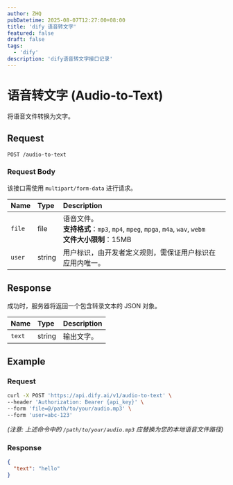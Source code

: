 ```yaml
---
author: ZHQ
pubDatetime: 2025-08-07T12:27:00+08:00
title: 'dify 语音转文字'
featured: false
draft: false
tags:
  - 'dify'
description: 'dify语音转文字接口记录'
---
```


# 语音转文字 (Audio-to-Text)

将语音文件转换为文字。

## Request

`POST /audio-to-text`

### Request Body

该接口需使用 `multipart/form-data` 进行请求。

| Name | Type | Description |
| :--- | :--- | :--- |
| `file` | file | 语音文件。<br>**支持格式**：`mp3`, `mp4`, `mpeg`, `mpga`, `m4a`, `wav`, `webm`<br>**文件大小限制**：15MB |
| `user` | string | 用户标识，由开发者定义规则，需保证用户标识在应用内唯一。 |

## Response

成功时，服务器将返回一个包含转录文本的 JSON 对象。

| Name | Type | Description |
| :--- | :--- | :--- |
| `text` | string | 输出文字。 |

## Example

### Request

```bash
curl -X POST 'https://api.dify.ai/v1/audio-to-text' \
--header 'Authorization: Bearer {api_key}' \
--form 'file=@/path/to/your/audio.mp3' \
--form 'user=abc-123'
```
*(注意: 上述命令中的 `/path/to/your/audio.mp3` 应替换为您的本地语音文件路径)*

### Response

```json
{
  "text": "hello"
}
```